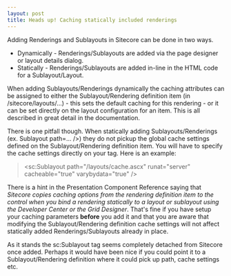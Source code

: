 ```yaml
---
layout: post
title: Heads up! Caching statically included renderings
---
```


Adding Renderings and Sublayouts in Sitecore can be done in two ways.

*   Dynamically - Renderings/Sublayouts are added via the page designer or layout details dialog.
*   Statically - Renderings/Sublayouts are added in-line in the HTML code for a Sublayout/Layout.

When adding Sublayouts/Renderings dynamically the caching attributes can be assigned to either the Sublayout/Rendering definition item (in /sitecore/layouts/...) - this sets the default caching for this rendering - or it can be set directly on the layout configuration for an item. This is all described in great detail in the documentation.

There is one pitfall though. When statically adding Sublayouts/Renderings (ex. Sublayout path=... /&gt;) they do not pickup the global cache settings defined on the Sublayout/Rendering definition item. You will have to specify the cache settings directly on your tag. Here is an example:

> &lt;sc:Sublayout path=&quot;/layouts/cache.ascx&quot; runat=&quot;server&quot; cacheable=&quot;true&quot; varybydata=&quot;true&quot; /&gt;

There is a hint in the Presentation Component Reference saying that _Sitecore copies caching options from the rendering definition item to the control when you bind a rendering statically to a layout or sublayout using the Developer Center or the Grid Designer_. That&#39;s fine if you have setup your caching parameters **before** you add it and that you are aware that modifying the Sublayout/Rendering definition cache settings will not affect statically added Renderings/Sublayouts already in place.

As it stands the sc:Sublayout tag seems completely detached from Sitecore once added. Perhaps it would have been nice if you could point it to a Sublayout/Rendering definition where it could pick up path, cache settings etc.